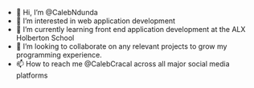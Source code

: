 - 👋 Hi, I’m @CalebNdunda
- 👀 I’m interested in web application development
- 🌱 I’m currently learning front end application development at the ALX Holberton School
- 💞️ I’m looking to collaborate on any relevant projects to grow my programming experience.
- 📫 How to reach me @CalebCracal across all major social media platforms

<!---
CalebNdunda/CalebNdunda is a ✨ special ✨ repository because its `README.md` (this file) appears on your GitHub profile.
You can click the Preview link to take a look at your changes.
--->
